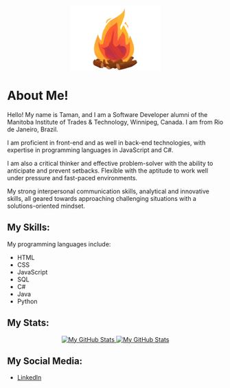 <div align='center'>
  <img src='./assets/image/banner.gif' height='150px'>
</div>

# About Me!
Hello! My name is Taman, and I am a Software Developer alumni of the Manitoba Institute of Trades & Technology, Winnipeg, Canada. I am from Rio de Janeiro, Brazil.

I am proficient in front-end and as well in back-end technologies, with expertise in programming languages in JavaScript and C#.

I am also a critical thinker and effective problem-solver with the ability to anticipate and prevent setbacks. Flexible with the aptitude to work well under pressure and fast-paced environments.

My strong interpersonal communication skills, analytical and innovative skills, all geared towards approaching challenging situations with a solutions-oriented mindset.

## My Skills:
My programming languages include:
* HTML
* CSS
* JavaScript
* SQL
* C#
* Java
* Python

## My Stats:
<div align='center'>
  <a href='https://github.com/tamanchichan'>
    <img src='https://github-readme-stats.vercel.app/api?username=tamanchichan&theme=vue&show_icons=true' alt='My GitHub Stats' height='200px'>
  </a>
  <a href='https://github.com/tamanchichan'>
    <img src='https://github-readme-stats.vercel.app/api/top-langs/?username=tamanchichan&theme=vue&hide=Ruby&show_icons=true&langs_count=3' alt='My GitHub Stats' height='200px'>
  </a>
</div>

## My Social Media:
* [LinkedIn](https://www.linkedin.com/in/tamanchichan/)
